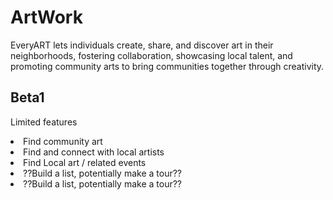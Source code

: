 # ArtWork
<p>EveryART lets individuals create, share, and discover art in their neighborhoods, fostering collaboration, showcasing local talent, and promoting community arts to bring communities together through creativity.</p>
<h2> Beta1 </h2>
<p>Limited features</p>
<li>Find community art</li>
<li>Find and connect with local artists</li>
<li>Find Local art / related events</li>
<li>??Build a list, potentially make a tour??</li>
<li>??Build a list, potentially make a tour??</li>
